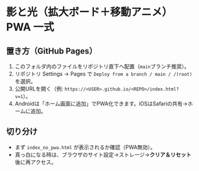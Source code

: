 # 影と光（拡大ボード＋移動アニメ）PWA 一式

## 置き方（GitHub Pages）
1. このフォルダ内のファイルをリポジトリ直下へ配置（`main`ブランチ推奨）。
2. リポジトリ Settings → Pages で `Deploy from a branch / main / /(root)` を選択。
3. 公開URLを開く（例: `https://<USER>.github.io/<REPO>/index.html?v=1`）。
4. Androidは「ホーム画面に追加」でPWA化できます。iOSはSafariの共有→ホームに追加。

## 切り分け
- まず `index_no_pwa.html` が表示されるか確認（PWA無効）。
- 真っ白になる時は、ブラウザのサイト設定→ストレージ→**クリア＆リセット**後に再アクセス。
